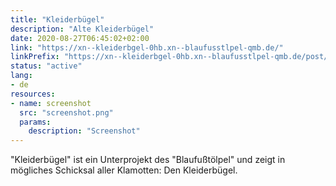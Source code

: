 ```yaml
---
title: "Kleiderbügel"
description: "Alte Kleiderbügel"
date: 2020-08-27T06:45:02+02:00
link: "https://xn--kleiderbgel-0hb.xn--blaufusstlpel-qmb.de/"
linkPrefix: "https://xn--kleiderbgel-0hb.xn--blaufusstlpel-qmb.de/post/"
status: "active"
lang:
- de
resources:
- name: screenshot
  src: "screenshot.png"
  params:
    description: "Screenshot"
---
```

"Kleiderbügel" ist ein Unterprojekt des "Blaufußtölpel" und zeigt in mögliches Schicksal aller Klamotten: Den Kleiderbügel.
